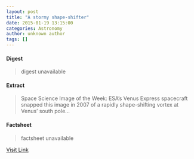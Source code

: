 ```yaml
---
layout: post
title: "A stormy shape-shifter"
date: 2015-01-19 13:15:00
categories: Astronomy
author: unknown author
tags: []
---
```



#### Digest
>digest unavailable

#### Extract
>Space Science Image of the Week: ESA’s Venus Express spacecraft snapped this image in 2007 of a rapidly shape-shifting vortex at Venus’ south pole...

#### Factsheet
>factsheet unavailable

[Visit Link](http://www.esa.int/spaceinimages/Images/2015/01/Venus_Express_snaps_swirling_vortex)


